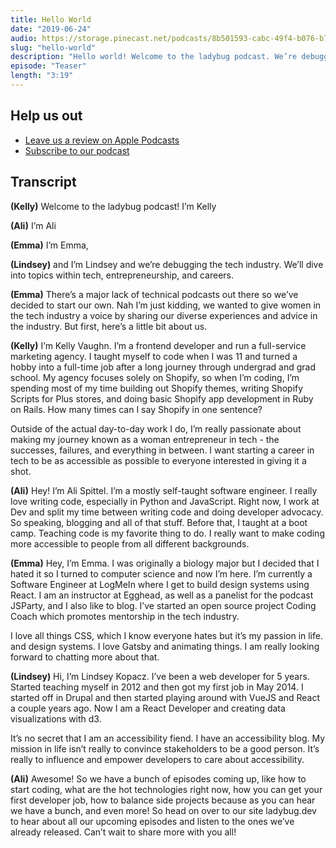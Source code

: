 ```yaml
---
title: Hello World
date: "2019-06-24"
audio: https://storage.pinecast.net/podcasts/8b501593-cabc-49f4-b076-b7c2e3bca56f/audio/3bdc0e4e-d1a0-4ed8-bdf4-a7c33f426fbc/aspittel__1_.mp3
slug: "hello-world"
description: "Hello world! Welcome to the ladybug podcast. We’re debugging the tech industry."
episode: "Teaser"
length: "3:19"
---
```


## Help us out

- <a target="_blank" href="https://podcasts.apple.com/us/podcast/ladybug-podcast/id1469229625">Leave us a review on Apple Podcasts</a>
- <a target="_blank" href="https://link.chtbl.com/ladybugpodcast">Subscribe to our podcast</a>

## Transcript

**(Kelly)** Welcome to the ladybug podcast! I’m Kelly

**(Ali)** I’m Ali

**(Emma)** I’m Emma,

**(Lindsey)** and I’m Lindsey and we’re debugging the tech industry. We’ll dive into topics within tech, entrepreneurship, and careers.

**(Emma)** There’s a major lack of technical podcasts out there so we’ve decided to start our own. Nah I’m just kidding, we wanted to give women in the tech industry a voice by sharing our diverse experiences and advice in the industry. But first, here’s a little bit about us.

**(Kelly)** I’m Kelly Vaughn. I’m a frontend developer and run a full-service marketing agency. I taught myself to code when I was 11 and turned a hobby into a full-time job after a long journey through undergrad and grad school. My agency focuses solely on Shopify, so when I’m coding, I’m spending most of my time building out Shopify themes, writing Shopify Scripts for Plus stores, and doing basic Shopify app development in Ruby on Rails. How many times can I say Shopify in one sentence?

Outside of the actual day-to-day work I do, I’m really passionate about making my journey known as a woman entrepreneur in tech - the successes, failures, and everything in between. I want starting a career in tech to be as accessible as possible to everyone interested in giving it a shot.

**(Ali)** Hey! I’m Ali Spittel. I’m a mostly self-taught software engineer. I really love writing code, especially in Python and JavaScript. Right now, I work at Dev and split my time between writing code and doing developer advocacy. So speaking, blogging and all of that stuff. Before that, I taught at a boot camp. Teaching code is my favorite thing to do. I really want to make coding more accessible to people from all different backgrounds.

**(Emma)** Hey, I’m Emma. I was originally a biology major but I decided that I hated it so I turned to computer science and now I’m here. I’m currently a Software Engineer at LogMeIn where I get to build design systems using React. I am an instructor at Egghead, as well as a panelist for the podcast JSParty, and I also like to blog. I’ve started an open source project Coding Coach which promotes mentorship in the tech industry.

I love all things CSS, which I know everyone hates but it’s my passion in life. and design systems. I love Gatsby and animating things. I am really looking forward to chatting more about that.

**(Lindsey)** Hi, I’m Lindsey Kopacz. I’ve been a web developer for 5 years. Started teaching myself in 2012 and then got my first job in May 2014. I started off in Drupal and then started playing around with VueJS and React a couple years ago. Now I am a React Developer and creating data visualizations with d3.

It’s no secret that I am an accessibility fiend. I have an accessibility blog. My mission in life isn’t really to convince stakeholders to be a good person. It’s really to influence and empower developers to care about accessibility.

**(Ali)** Awesome! So we have a bunch of episodes coming up, like how to start coding, what are the hot technologies right now, how you can get your first developer job, how to balance side projects because as you can hear we have a bunch, and even more! So head on over to our site ladybug.dev to hear about all our upcoming episodes and listen to the ones we’ve already released. Can’t wait to share more with you all!
